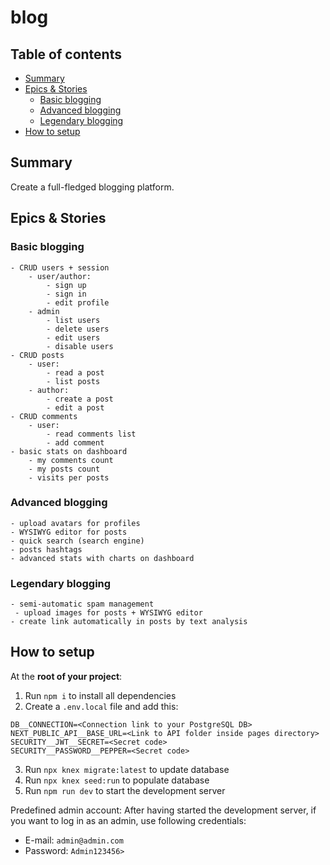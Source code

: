 # blog

## Table of contents

- [Summary](#summary)
- [Epics & Stories](#epics--stories)
    - [Basic blogging](#basic-blogging)
    - [Advanced blogging](#advanced-blogging)
    - [Legendary blogging](#legendary-blogging)
- [How to setup](#how-to-setup)


## Summary
Create a full-fledged blogging platform.

## Epics & Stories
### Basic blogging
    - CRUD users + session
        - user/author:
            - sign up
            - sign in
            - edit profile
        - admin
            - list users
            - delete users
            - edit users
            - disable users
    - CRUD posts
        - user:
            - read a post
            - list posts
        - author: 
            - create a post
            - edit a post
    - CRUD comments
        - user:
            - read comments list
            - add comment
    - basic stats on dashboard
        - my comments count
        - my posts count
        - visits per posts

### Advanced blogging
    - upload avatars for profiles
    - WYSIWYG editor for posts
    - quick search (search engine)
    - posts hashtags
    - advanced stats with charts on dashboard

### Legendary blogging
    - semi-automatic spam management
     - upload images for posts + WYSIWYG editor
    - create link automatically in posts by text analysis


## How to setup
At the **root of your project**:
1. Run `npm i` to install all dependencies
2. Create a `.env.local` file and add this:
```
DB__CONNECTION=<Connection link to your PostgreSQL DB>
NEXT_PUBLIC_API__BASE_URL=<Link to API folder inside pages directory>
SECURITY__JWT__SECRET=<Secret code>
SECURITY__PASSWORD__PEPPER=<Secret code>
```
3. Run `npx knex migrate:latest` to update database
4. Run `npx knex seed:run` to populate database
5. Run `npm run dev` to start the development server

Predefined admin account:
After having started the development server, if you want to log in as an admin, use following credentials:
- E-mail: `admin@admin.com`
- Password: `Admin123456>`